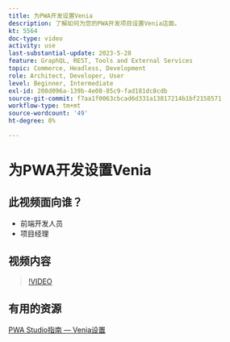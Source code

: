 ```yaml
---
title: 为PWA开发设置Venia
description: 了解如何为您的PWA开发项目设置Venia店面。
kt: 5564
doc-type: video
activity: use
last-substantial-update: 2023-5-28
feature: GraphQL, REST, Tools and External Services
topic: Commerce, Headless, Development
role: Architect, Developer, User
level: Beginner, Intermediate
exl-id: 208d096a-139b-4e08-85c9-fad181dc8cdb
source-git-commit: f7aa1f0063cbcad6d331a13817214b1bf2158571
workflow-type: tm+mt
source-wordcount: '49'
ht-degree: 0%

---
```


# 为PWA开发设置Venia

## 此视频面向谁？

- 前端开发人员
- 项目经理

## 视频内容

>[!VIDEO](https://video.tv.adobe.com/v/35785?quality=12&learn=on)

## 有用的资源

[PWA Studio指南 — Venia设置](https://developer.adobe.com/commerce/pwa-studio/tutorials/setup-storefront/)
